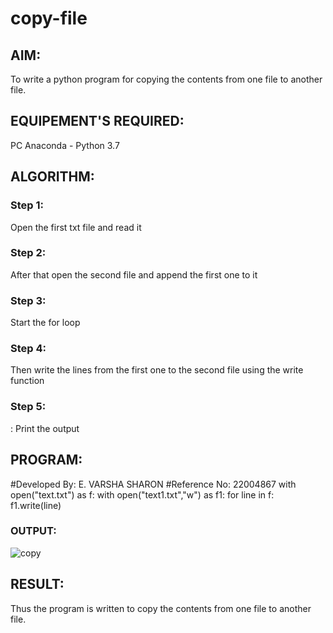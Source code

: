 # copy-file
## AIM:
To write a python program for copying the contents from one file to another file.
## EQUIPEMENT'S REQUIRED: 
PC
Anaconda - Python 3.7
## ALGORITHM: 
### Step 1: 
Open the first txt file and read it

### Step 2: 
 After that open the second file and append the first one to it
### Step 3: 
Start the for loop
### Step 4:  
 Then write the lines from the first one to the second file using the write function

### Step 5: 
: Print the output

## PROGRAM:
#Developed By: E. VARSHA SHARON
#Reference No: 22004867
with open("text.txt") as f:
    with open("text1.txt","w") as f1:
        for line in f:
            f1.write(line)
### OUTPUT:

![copy](https://user-images.githubusercontent.com/98278161/215007396-25e06c3f-074f-422a-8a00-7f107f198a2c.jpeg)


## RESULT:
Thus the program is written to copy the contents from one file to another file.
